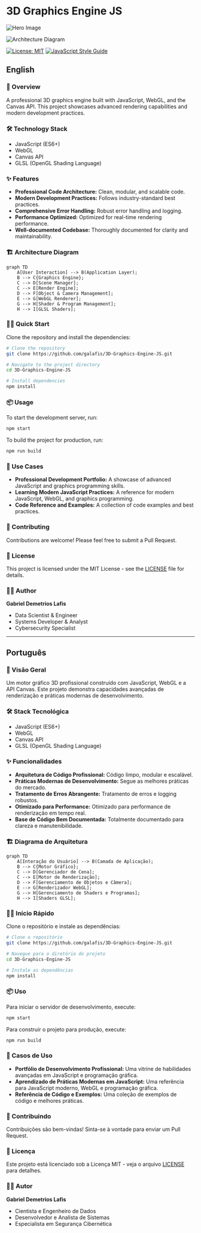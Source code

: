# 3D Graphics Engine JS

![Hero Image](assets/hero.png)

![Architecture Diagram](assets/architecture_diagram.png)


[![License: MIT](https://img.shields.io/badge/License-MIT-yellow.svg)](https://opensource.org/licenses/MIT)
[![JavaScript Style Guide](https://img.shields.io/badge/code_style-standard-brightgreen.svg)](https://standardjs.com)

## English

### 🚀 Overview

A professional 3D graphics engine built with JavaScript, WebGL, and the Canvas API. This project showcases advanced rendering capabilities and modern development practices.

### 🛠️ Technology Stack

*   JavaScript (ES6+)
*   WebGL
*   Canvas API
*   GLSL (OpenGL Shading Language)

### ✨ Features

*   **Professional Code Architecture:** Clean, modular, and scalable code.
*   **Modern Development Practices:** Follows industry-standard best practices.
*   **Comprehensive Error Handling:** Robust error handling and logging.
*   **Performance Optimized:** Optimized for real-time rendering performance.
*   **Well-documented Codebase:** Thoroughly documented for clarity and maintainability.

### 🏗️ Architecture Diagram

```mermaid
graph TD
    A[User Interaction] --> B(Application Layer);
    B --> C{Graphics Engine};
    C --> D[Scene Manager];
    C --> E[Render Engine];
    D --> F[Object & Camera Management];
    E --> G[WebGL Renderer];
    G --> H[Shader & Program Management];
    H --> I[GLSL Shaders];
```

### 🏃‍♂️ Quick Start

Clone the repository and install the dependencies:

```bash
# Clone the repository
git clone https://github.com/galafis/3D-Graphics-Engine-JS.git

# Navigate to the project directory
cd 3D-Graphics-Engine-JS

# Install dependencies
npm install
```

### 📦 Usage

To start the development server, run:

```bash
npm start
```

To build the project for production, run:

```bash
npm run build
```

### 🎯 Use Cases

*   **Professional Development Portfolio:** A showcase of advanced JavaScript and graphics programming skills.
*   **Learning Modern JavaScript Practices:** A reference for modern JavaScript, WebGL, and graphics programming.
*   **Code Reference and Examples:** A collection of code examples and best practices.

### 🤝 Contributing

Contributions are welcome! Please feel free to submit a Pull Request.

### 📄 License

This project is licensed under the MIT License - see the [LICENSE](LICENSE) file for details.

### 👨‍💻 Author

**Gabriel Demetrios Lafis**

*   Data Scientist & Engineer
*   Systems Developer & Analyst
*   Cybersecurity Specialist

---

## Português

### 🚀 Visão Geral

Um motor gráfico 3D profissional construído com JavaScript, WebGL e a API Canvas. Este projeto demonstra capacidades avançadas de renderização e práticas modernas de desenvolvimento.

### 🛠️ Stack Tecnológica

*   JavaScript (ES6+)
*   WebGL
*   Canvas API
*   GLSL (OpenGL Shading Language)

### ✨ Funcionalidades

*   **Arquitetura de Código Profissional:** Código limpo, modular e escalável.
*   **Práticas Modernas de Desenvolvimento:** Segue as melhores práticas do mercado.
*   **Tratamento de Erros Abrangente:** Tratamento de erros e logging robustos.
*   **Otimizado para Performance:** Otimizado para performance de renderização em tempo real.
*   **Base de Código Bem Documentada:** Totalmente documentado para clareza e manutenibilidade.

### 🏗️ Diagrama de Arquitetura

```mermaid
graph TD
    A[Interação do Usuário] --> B(Camada de Aplicação);
    B --> C{Motor Gráfico};
    C --> D[Gerenciador de Cena];
    C --> E[Motor de Renderização];
    D --> F[Gerenciamento de Objetos e Câmera];
    E --> G[Renderizador WebGL];
    G --> H[Gerenciamento de Shaders e Programas];
    H --> I[Shaders GLSL];
```

### 🏃‍♂️ Início Rápido

Clone o repositório e instale as dependências:

```bash
# Clone o repositório
git clone https://github.com/galafis/3D-Graphics-Engine-JS.git

# Navegue para o diretório do projeto
cd 3D-Graphics-Engine-JS

# Instale as dependências
npm install
```

### 📦 Uso

Para iniciar o servidor de desenvolvimento, execute:

```bash
npm start
```

Para construir o projeto para produção, execute:

```bash
npm run build
```

### 🎯 Casos de Uso

*   **Portfólio de Desenvolvimento Profissional:** Uma vitrine de habilidades avançadas em JavaScript e programação gráfica.
*   **Aprendizado de Práticas Modernas em JavaScript:** Uma referência para JavaScript moderno, WebGL e programação gráfica.
*   **Referência de Código e Exemplos:** Uma coleção de exemplos de código e melhores práticas.

### 🤝 Contribuindo

Contribuições são bem-vindas! Sinta-se à vontade para enviar um Pull Request.

### 📄 Licença

Este projeto está licenciado sob a Licença MIT - veja o arquivo [LICENSE](LICENSE) para detalhes.

### 👨‍💻 Autor

**Gabriel Demetrios Lafis**

*   Cientista e Engenheiro de Dados
*   Desenvolvedor e Analista de Sistemas
*   Especialista em Segurança Cibernética

